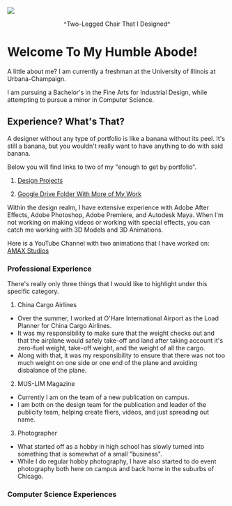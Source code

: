 ![](https://user-images.githubusercontent.com/32139832/33955567-9458488c-e001-11e7-9011-ae2d8d1beb2f.JPG)

<p align="center">
  ^Two-Legged Chair That I Designed^
</p>

# Welcome To My Humble Abode!

A little about me? I am currently a freshman at the University of Illinois at Urbana-Champaign.

I am pursuing a Bachelor's in the Fine Arts for Industrial Design, while attempting to pursue a minor in Computer Science.

## Experience? What's That?

A designer without any type of portfolio is like a banana without its peel. It's still a banana, but you wouldn't really want to have anything to do with said banana.

Below you will find links to two of my "enough to get by portfolio". 

1. [Design Projects](https://mustafa327.wixsite.com/mustafa)

2. [Google Drive Folder With More of My Work](https://drive.google.com/drive/folders/0B7g8lYB6JbLdNXdsZ1RTSW9Objg?usp=sharing)

Within the design realm, I have extensive experience with Adobe After Effects, Adobe Photoshop, Adobe Premiere, and Autodesk Maya. When I'm not working on making videos or working with special effects, you can catch me working with 3D Models and 3D Animations. 

Here is a YouTube Channel with two animations that I have worked on: [AMAX Studios](https://drive.google.com/drive/folders/0B7g8lYB6JbLdNXdsZ1RTSW9Objg?usp=sharing)

### Professional Experience 

There's really only three things that I would like to highlight under this specific category.

1. China Cargo Airlines
* Over the summer, I worked at O'Hare International Airport as the Load Planner for China Cargo Airlines.
* It was my responsibility to make sure that the weight checks out and that the airplane would safely take-off and land after taking account it's zero-fuel weight, take-off weight, and the weight of all the cargo.
* Along with that, it was my responsibility to ensure that there was not too much weight on one side or one end of the plane and avoiding disbalance of the plane.
2. MUS-LIM Magazine
* Currently I am on the team of a new publication on campus.
* I am both on the design team for the publication and leader of the publicity team, helping create fliers, videos, and just spreading out name.
3. Photographer 
* What started off as a hobby in high school has slowly turned into something that is somewhat of a small "business".
* While I do regular hobby photography, I have also started to do event photography both here on campus and back home in the suburbs of Chicago. 

### Computer Science Experiences






